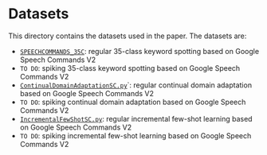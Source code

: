 # Datasets

This directory contains the datasets used in the paper. The datasets are:

- [`SPEECHCOMMANDS_35C`](./SPEECHCOMMANDS_35C.py): regular 35-class keyword spotting based on Google Speech Commands V2
- `TO DO`: spiking 35-class keyword spotting based on Google Speech Commands V2
- [`ContinualDomainAdaptationSC.py`](./ContinualDomainAdaptationSC.py)`: regular continual domain adaptation based on Google Speech Commands V2
- `TO DO`: spiking continual domain adaptation based on Google Speech Commands V2
- [`IncrementalFewShotSC.py`](./IncrementalFewShotSC.py): regular incremental few-shot learning based on Google Speech Commands V2 
- `TO DO`: spiking incremental few-shot learning based on Google Speech Commands V2
